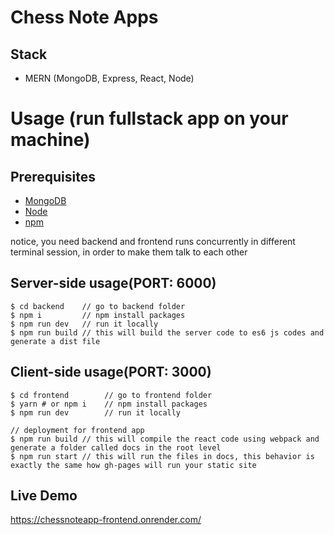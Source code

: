 # Chess Note Apps

## Stack

- MERN (MongoDB, Express, React, Node)

# Usage (run fullstack app on your machine)

## Prerequisites

- [MongoDB](https://www.mongodb.com/)
- [Node](https://nodejs.org/en/download/)
- [npm](https://nodejs.org/en/download/package-manager/)

notice, you need backend and frontend runs concurrently in different terminal session, in order to make them talk to each other

## Server-side usage(PORT: 6000)

```terminal
$ cd backend    // go to backend folder
$ npm i         // npm install packages
$ npm run dev   // run it locally
$ npm run build // this will build the server code to es6 js codes and generate a dist file
```

## Client-side usage(PORT: 3000)

```terminal
$ cd frontend        // go to frontend folder
$ yarn # or npm i    // npm install packages
$ npm run dev        // run it locally

// deployment for frontend app
$ npm run build // this will compile the react code using webpack and generate a folder called docs in the root level
$ npm run start // this will run the files in docs, this behavior is exactly the same how gh-pages will run your static site
```

## Live Demo

<a href="https://chessnoteapp-frontend.onrender.com/" target="_blank">https://chessnoteapp-frontend.onrender.com/</a>

